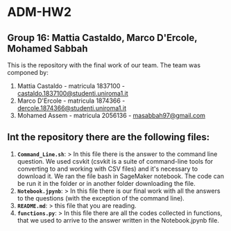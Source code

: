 # ADM-HW2

## Group 16: Mattia Castaldo, Marco D'Ercole, Mohamed Sabbah

This is the repository with the final work of our team.
The team was componed by:
1) Mattia Castaldo - matricula 1837100 - castaldo.1837100@studenti.uniroma1.it
2) Marco D'Ercole - matricula 1874366 - dercole.1874366@studenti.uniroma1.it
3) Mohamed Assem - matricula 2056136 - masabbah97@gmail.com

## Int the repository there are the following files:

1. __`Command_Line.sh`__: 
            > In this file there is the answer to the command line question. We used  csvkit (csvkit is a suite of command-line tools for converting to and working with 
       CSV files) and it's necessary to download it. We ran the file bash in SageMaker notebook. The code can be run it in the folder or in another folder downloading the file.
2. __`Notebook.jpynb`__: 
            > In this file there is our final work with all the answers to the questions (with the exception of the command line).
3. __`README.md`__: 
            > this file that you are reading.
4. __`functions.py`__: 
            > In this file there are all the codes collected in functions, that we used to arrive to the answer written in the Notebook.jpynb file.
